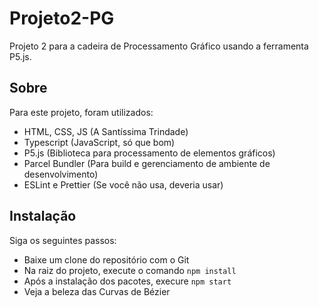 # Projeto2-PG

Projeto 2 para a cadeira de Processamento Gráfico usando a ferramenta P5.js.

## Sobre

Para este projeto, foram utilizados:

- HTML, CSS, JS (A Santíssima Trindade)
- Typescript (JavaScript, só que bom)
- P5.js (Biblioteca para processamento de elementos gráficos)
- Parcel Bundler (Para build e gerenciamento de ambiente de desenvolvimento)
- ESLint e Prettier (Se você não usa, deveria usar)

## Instalação

Siga os seguintes passos:

- Baixe um clone do repositório com o Git
- Na raiz do projeto, execute o comando `npm install`
- Após a instalação dos pacotes, execure `npm start`
- Veja a beleza das Curvas de Bézier
